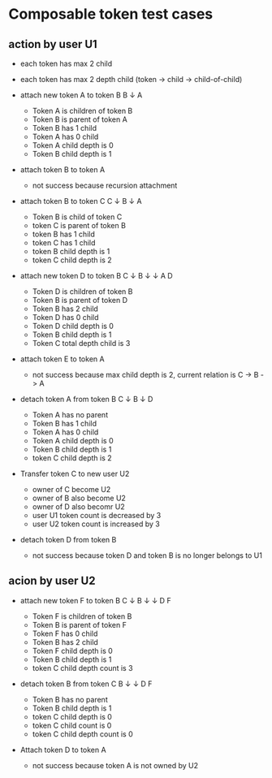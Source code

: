 # Composable token test cases

## action by user U1

- each token has max 2 child
- each token has max 2 depth child (token -> child -> child-of-child)
- attach new token A to token B
  B
  ↓
  A

  - Token A is children of token B
  - Token B is parent of token A
  - Token B has 1 child
  - Token A has 0 child
  - Token A child depth is 0
  - Token B child depth is 1

- attach token B to token A

  - not success because recursion attachment

- attach token B to token C
  C
  ↓
  B
  ↓
  A

  - Token B is child of token C
  - token C is parent of token B
  - token B has 1 child
  - token C has 1 child
  - token B child depth is 1
  - token C child depth is 2

- attach new token D to token B
  C
  ↓
  B
  ↓ ↓
  A D

  - Token D is children of token B
  - Token B is parent of token D
  - Token B has 2 child
  - Token D has 0 child
  - Token D child depth is 0
  - Token B child depth is 1
  - Token C total depth child is 3

- attach token E to token A

  - not success because max child depth is 2, current relation is C -> B -> A

- detach token A from token B
  C
  ↓
  B
  ↓
  D

  - Token A has no parent
  - Token B has 1 child
  - Token A has 0 child
  - Token A child depth is 0
  - Token B child depth is 1
  - token C child depth is 2

- Transfer token C to new user U2

  - owner of C become U2
  - owner of B also become U2
  - owner of D also becomr U2
  - user U1 token count is decreased by 3
  - user U2 token count is increased by 3

- detach token D from token B
  - not success because token D and token B is no longer belongs to U1

## acion by user U2

- attach new token F to token B
  C
  ↓
  B
  ↓ ↓
  D F

  - Token F is children of token B
  - Token B is parent of token F
  - Token F has 0 child
  - Token B has 2 child
  - Token F child depth is 0
  - Token B child depth is 1
  - token C child depth count is 3

- detach token B from token C
  B
  ↓ ↓
  D F

  - Token B has no parent
  - Token B child depth is 1
  - token C child depth is 0
  - token C child count is 0
  - token C child depth count is 0

- Attach token D to token A
  - not success because token A is not owned by U2
